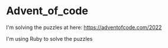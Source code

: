 # Advent_of_code

I'm solving the puzzles at here: https://adventofcode.com/2022


I'm using Ruby to solve the puzzles
